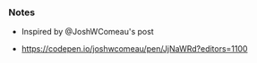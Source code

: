### Notes

- Inspired by @JoshWComeau's post

- https://codepen.io/joshwcomeau/pen/JjNaWRd?editors=1100